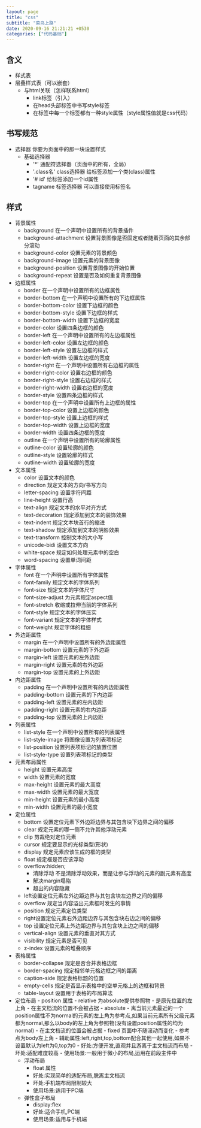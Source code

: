 ```yaml
---
layout: page
title: "css"
subtitle: "菜鸟上路"
date: 2020-09-16 21:21:21 +0530
categories: ["代码基础"]
---
```


## 含义

- 样式表
- 层叠样式表（可以嵌套）
    - 与html关联（怎样联系html）
        - link标签（引入）
        - 在head头部标签中书写style标签
        - 在标签中每一个标签都有一种style属性（style属性值就是css代码）

## 书写规范

- 选择器 你要为页面中的那一块设置样式
    - 基础选择器
        - '*' 通配符选择器（页面中的所有，全局）
        - '.class名' class选择器 给标签添加一个类(class)属性
        - '# id' 给标签添加一个id属性 
        - tagname 标签选择器 可以直接使用标签名

## 样式

- 背景属性
    - background 在一个声明中设置所有的背景插件
    - background-attachment 设置背景图像是否固定或者随着页面的其余部分滚动
    - background-color 设置元素的背景颜色
    - background-image 设置元素的背景图像
    - background-position 设置背景图像的开始位置
    - background-repeat 设置是否及如何重复背景图像
- 边框属性
    - border 在一个声明中设置所有的边框属性
    - border-bottom 在一个声明中设置所有的下边框属性
    - border-bottom-color 设置下边框的颜色
    - border-bottom-style 设置下边框的样式
    - border-bottom-width 设置下边框的宽度
    - border-color 设置四条边框的颜色
    - border-left 在一个声明中设置所有的左边框属性
    - border-left-color 设置左边框的颜色
    - border-left-style 设置左边框的样式
    - border-left-width 设置左边框的宽度
    - border-right 在一个声明中设置所有右边框的属性
    - border-right-color 设置右边框的颜色
    - border-right-style 设置右边框的样式
    - border-right-width 设置右边框的宽度
    - border-style 设置四条边框的样式
    - border-top 在一个声明中设置所有上边框的属性
    - border-top-color 设置上边框的颜色
    - border-top-style 设置上边框的样式
    - border-top-width 设置上边框的宽度
    - border-width 设置四条边框的宽度
    - outline 在一个声明中设置所有的轮廓属性
    - outline-color 设置轮廓的颜色
    - outline-style 设置轮廓的样式
    - outline-width 设置轮廓的宽度
- 文本属性
    - color 设置文本的颜色
    - direction 规定文本的方向/书写方向
    - letter-spacing 设置字符间距
    - line-height 设置行高
    - text-align 规定文本的水平对齐方式
    - text-decoration 规定添加到文本的装饰效果
    - text-indent 规定文本块首行的缩进
    - text-shadow 规定添加到文本的阴影效果
    - text-transform 控制文本的大小写
    - unicode-bidi 设置文本方向
    - white-space 规定如何处理元素中的空白
    - word-spacing 设置单词间距
- 字体属性
    - font 在一个声明中设置所有字体属性
    - font-family 规定文本的字体系列
    - font-size 规定文本的字体尺寸
    - font-size-adjust 为元素规定aspect值
    - font-stretch 收缩或拉伸当前的字体系列
    - font-style 规定文本的字体压实
    - font-variant 规定文本的字体样式
    - font-weight 规定字体的粗细
- 外边距属性
    - margin 在一个声明中设置所有的外边距属性
    - margin-bottom 设置元素的下外边距
    - margin-left 设置元素的左外边距
    - margin-right 设置元素的右外边距
    - margin-top 设置元素的上外边距
- 内边距属性
    - padding 在一个声明中设置所有的内边距属性
    - padding-bottom 设置元素的下内边距
    - padding-left 设置元素的左内边距
    - padding-right 设置元素的右内边距
    - padding-top 设置元素的上内边距
- 列表属性
    - list-style 在一个声明中设置所有的列表属性
    - list-style-image 将图像设置为列表项标记
    - list-position 设置列表项标记的放置位置
    - list-style-type 设置列表项标记的类型
- 元素布局属性
    - height 设置元素高度
    - width 设置元素的宽度
    - max-height 设置元素的最大高度
    - max-width 设置元素的最大宽度
    - min-height 设置元素的最小高度
    - min-width 设置元素的最小宽度
- 定位属性
    - bottom 设置定位元素下外边距边界与其包含块下边界之间的偏移
    - clear 规定元素的哪一侧不允许其他浮动元素
    - clip 剪裁绝对定位元素
    - cursor 规定要显示的光标类型(形状)
    - display 规定元素应该生成的框的类型
    - float 规定框是否应该浮动
    - overflow:hidden;
        - 清除浮动 不是清除浮动效果，而是让参与浮动的元素的副元素有高度
        - 解决margin塌陷
        - 超出的内容隐藏 
    - left设置定位元素左外边距边界与其包含块左边界之间的偏移
    - overflow 规定当内容溢出元素框时发生的事情
    - position 规定元素定位类型
    - right设置定位元素右外边距边界与其包含块右边之间的偏移
    - top 设置定位元素上外边距边界与其包含块上边之间的偏移
    - vertical-align 设置元素的垂直对其方式
    - visibility 规定元素是否可见
    - z-index 设置元素的堆叠顺序
- 表格属性
    - border-collapse 规定是否合并表格边框
    - border-spacing 规定相邻单元格边框之间的距离
    - caption-side 规定表格标题的位置
    - empty-cells 规定是否显示表格中的空单元格上的边框和背景
    - table-layout 设置用于表格的布局算法
- 定位布局
        - position 属性
            - relative 为absolute提供参照物
                - 是原先位置的左上角
                - 在主文档流的位置不会被占据
            - absolute 
                - 离当前元素最近的一个position属性不为normal的元素的左上角为参考点,如果当前元素所有父级元素都为normal,那么以body的左上角为参照物(没有设置position属性的均为normal)
                - 在主文档流的位置会被占据
            - fixed 页面中不随滚动而变化 
                - 参考点为body左上角
        - 辅助属性:left,right,top,bottom配合其他一起使用,如果不设置默认为left为0,top为0
        - 好处:方便开发,直观并且游离于主文档流而布局
        - 坏处:适配难度较高
        - 使用场景:一般用于微小的布局,运用在前段主件中
    - 浮动布局
        - float 属性
        - 好处:实现简单的适配布局,脱离主文档流
        - 坏处:手机端布局限制较大
        - 使用场景:适用于PC端
    - 弹性盒子布局
        - display:flex
        - 好处:适合手机,PC端 
        - 使用场景:适用与手机端